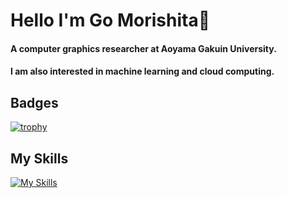 # Hello I'm Go Morishita👋
#### A computer graphics researcher at Aoyama Gakuin University.
#### I am also interested in machine learning and cloud computing.

## Badges

[![trophy](https://github-profile-trophy.vercel.app/?username=Go-Morishita&theme=dracula)](https://github.com/ryo-ma/github-profile-trophy)

## My Skills

[![My Skills](https://skillicons.dev/icons?i=python,nextjs,typescript,cpp,aws)](https://skillicons.dev)



